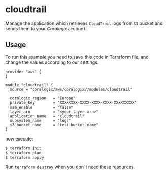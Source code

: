 # cloudtrail

Manage the application which retrieves `CloudTrail` logs from `S3` bucket and sends them to your *Coralogix* account.

## Usage

To run this example you need to save this code in Terraform file, and change the values according to our settings.

```hcl
provider "aws" {
}

module "cloudtrail" {
  source = "coralogix/aws/coralogix//modules/cloudtrail"

  coralogix_region   = "Europe"
  private_key        = "XXXXXXXX-XXXX-XXXX-XXXX-XXXXXXXXX"
  ssm_enable         = "false"
  layer_arn          = "<your layer arn>"
  application_name   = "cloudtrail"
  subsystem_name     = "logs"
  s3_bucket_name     = "test-bucket-name"
}
```
now execute:
```bash
$ terraform init
$ terraform plan
$ terraform apply
```

Run `terraform destroy` when you don't need these resources.
